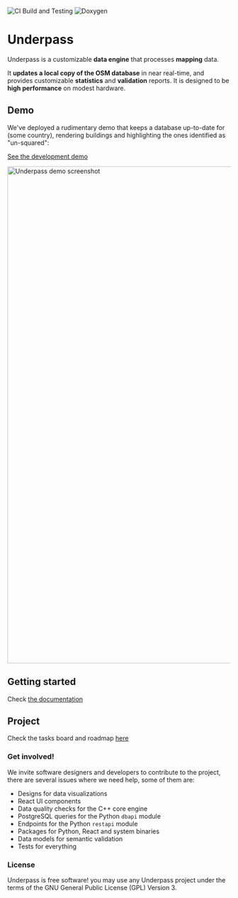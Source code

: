 ![CI Build and Testing](https://github.com/hotosm/underpass/actions/workflows/tests.yml/badge.svg)
![Doxygen](https://github.com/hotosm/underpass/actions/workflows/docs.yml/badge.svg)

# Underpass

Underpass is a customizable **data engine** that processes **mapping** data.

It **updates a local copy of the OSM database** in near real-time, and provides customizable **statistics** and **validation** reports. It is designed to be **high performance** on modest hardware.

## Demo

We've deployed a rudimentary demo that keeps a database up-to-date for (some country),
rendering buildings and highlighting the ones identified as "un-squared":

[See the development demo](https://underpass.hotosm.org)

<img width="1120" alt="Underpass demo screenshot" src="https://github.com/hotosm/underpass/assets/1226194/41c2caf2-4206-4969-9f69-4d73de8d5523" />

## Getting started

Check [the documentation](https://hotosm.github.io/underpass/)

## Project

Check the tasks board and roadmap [here](https://github.com/orgs/hotosm/projects/23)

### Get involved!

We invite software designers and developers to contribute to the project, there are several issues
where we need help, some of them are:

* Designs for data visualizations
* React UI components
* Data quality checks for the C++ core engine
* PostgreSQL queries for the Python `dbapi` module
* Endpoints for the Python `restapi` module
* Packages for Python, React and system binaries
* Data models for semantic validation
* Tests for everything

### License

Underpass is free software! you may use any Underpass project under the terms of
the GNU General Public License (GPL) Version 3.
